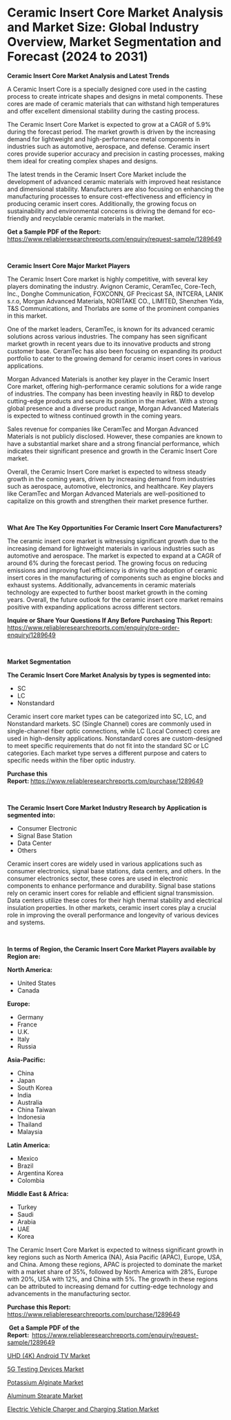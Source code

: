 <p><h1>Ceramic Insert Core Market Analysis and Market Size: Global Industry Overview, Market Segmentation and Forecast (2024 to 2031)</h1></p><p><strong>Ceramic Insert Core Market Analysis and Latest Trends</strong></p>
<p><p>A Ceramic Insert Core is a specially designed core used in the casting process to create intricate shapes and designs in metal components. These cores are made of ceramic materials that can withstand high temperatures and offer excellent dimensional stability during the casting process.</p><p>The Ceramic Insert Core Market is expected to grow at a CAGR of 5.9% during the forecast period. The market growth is driven by the increasing demand for lightweight and high-performance metal components in industries such as automotive, aerospace, and defense. Ceramic insert cores provide superior accuracy and precision in casting processes, making them ideal for creating complex shapes and designs.</p><p>The latest trends in the Ceramic Insert Core Market include the development of advanced ceramic materials with improved heat resistance and dimensional stability. Manufacturers are also focusing on enhancing the manufacturing processes to ensure cost-effectiveness and efficiency in producing ceramic insert cores. Additionally, the growing focus on sustainability and environmental concerns is driving the demand for eco-friendly and recyclable ceramic materials in the market.</p></p>
<p><strong>Get a Sample PDF of the Report:&nbsp;</strong> <a href="https://www.reliableresearchreports.com/enquiry/request-sample/1289649">https://www.reliableresearchreports.com/enquiry/request-sample/1289649</a></p>
<p>&nbsp;</p>
<p><strong>Ceramic Insert Core Major Market Players</strong></p>
<p><p>The Ceramic Insert Core market is highly competitive, with several key players dominating the industry. Avignon Ceramic, CeramTec, Core-Tech, Inc., Donghe Communication, FOXCONN, GF Precicast SA, INTCERA, LANIK s.r.o, Morgan Advanced Materials, NORITAKE CO., LIMITED, Shenzhen Yida, T&S Communications, and Thorlabs are some of the prominent companies in this market.</p><p>One of the market leaders, CeramTec, is known for its advanced ceramic solutions across various industries. The company has seen significant market growth in recent years due to its innovative products and strong customer base. CeramTec has also been focusing on expanding its product portfolio to cater to the growing demand for ceramic insert cores in various applications.</p><p>Morgan Advanced Materials is another key player in the Ceramic Insert Core market, offering high-performance ceramic solutions for a wide range of industries. The company has been investing heavily in R&D to develop cutting-edge products and secure its position in the market. With a strong global presence and a diverse product range, Morgan Advanced Materials is expected to witness continued growth in the coming years.</p><p>Sales revenue for companies like CeramTec and Morgan Advanced Materials is not publicly disclosed. However, these companies are known to have a substantial market share and a strong financial performance, which indicates their significant presence and growth in the Ceramic Insert Core market.</p><p>Overall, the Ceramic Insert Core market is expected to witness steady growth in the coming years, driven by increasing demand from industries such as aerospace, automotive, electronics, and healthcare. Key players like CeramTec and Morgan Advanced Materials are well-positioned to capitalize on this growth and strengthen their market presence further.</p></p>
<p>&nbsp;</p>
<p><strong>What Are The Key Opportunities For Ceramic Insert Core Manufacturers?</strong></p>
<p><p>The ceramic insert core market is witnessing significant growth due to the increasing demand for lightweight materials in various industries such as automotive and aerospace. The market is expected to expand at a CAGR of around 6% during the forecast period. The growing focus on reducing emissions and improving fuel efficiency is driving the adoption of ceramic insert cores in the manufacturing of components such as engine blocks and exhaust systems. Additionally, advancements in ceramic materials technology are expected to further boost market growth in the coming years. Overall, the future outlook for the ceramic insert core market remains positive with expanding applications across different sectors.</p></p>
<p><strong>Inquire or Share Your Questions If Any Before Purchasing This Report:</strong> <a href="https://www.reliableresearchreports.com/enquiry/pre-order-enquiry/1289649">https://www.reliableresearchreports.com/enquiry/pre-order-enquiry/1289649</a></p>
<p>&nbsp;</p>
<p><strong>Market Segmentation</strong></p>
<p><strong>The Ceramic Insert Core Market Analysis by types is segmented into:</strong></p>
<p><ul><li>SC</li><li>LC</li><li>Nonstandard</li></ul></p>
<p><p>Ceramic insert core market types can be categorized into SC, LC, and Nonstandard markets. SC (Single Channel) cores are commonly used in single-channel fiber optic connections, while LC (Local Connect) cores are used in high-density applications. Nonstandard cores are custom-designed to meet specific requirements that do not fit into the standard SC or LC categories. Each market type serves a different purpose and caters to specific needs within the fiber optic industry.</p></p>
<p><strong>Purchase this Report:&nbsp;</strong><a href="https://www.reliableresearchreports.com/purchase/1289649">https://www.reliableresearchreports.com/purchase/1289649</a></p>
<p>&nbsp;</p>
<p><strong>The Ceramic Insert Core Market Industry Research by Application is segmented into:</strong></p>
<p><ul><li>Consumer Electronic</li><li>Signal Base Station</li><li>Data Center</li><li>Others</li></ul></p>
<p><p>Ceramic insert cores are widely used in various applications such as consumer electronics, signal base stations, data centers, and others. In the consumer electronics sector, these cores are used in electronic components to enhance performance and durability. Signal base stations rely on ceramic insert cores for reliable and efficient signal transmission. Data centers utilize these cores for their high thermal stability and electrical insulation properties. In other markets, ceramic insert cores play a crucial role in improving the overall performance and longevity of various devices and systems.</p></p>
<p>&nbsp;</p>
<p><strong>In terms of Region, the Ceramic Insert Core Market Players available by Region are:</strong></p>
<p>
    <p> <strong> North America: </strong>
        <ul>
            <li>United States</li>
            <li>Canada</li>
        </ul>
        </p> 
    <p> <strong> Europe: </strong>
        <ul>
            <li>Germany</li>
            <li>France</li>
            <li>U.K.</li>
            <li>Italy</li>
            <li>Russia</li>
        </ul>
        </p> 
    <p> <strong> Asia-Pacific: </strong>
        <ul>
            <li>China</li>
            <li>Japan</li>
            <li>South Korea</li>
            <li>India</li>
            <li>Australia</li>
            <li>China Taiwan</li>
            <li>Indonesia</li>
            <li>Thailand</li>
            <li>Malaysia</li>
        </ul>
        </p> 
    <p> <strong> Latin America: </strong>
        <ul>
            <li>Mexico</li>
            <li>Brazil</li>
            <li>Argentina Korea</li>
            <li>Colombia</li>
        </ul>
        </p> 
    <p> <strong> Middle East & Africa: </strong>
        <ul>
            <li>Turkey</li>
            <li>Saudi</li>
            <li>Arabia</li>
            <li>UAE</li>
            <li>Korea</li>
        </ul>
    </p>
    </p>
<p><p>The Ceramic Insert Core Market is expected to witness significant growth in key regions such as North America (NA), Asia Pacific (APAC), Europe, USA, and China. Among these regions, APAC is projected to dominate the market with a market share of 35%, followed by North America with 28%, Europe with 20%, USA with 12%, and China with 5%. The growth in these regions can be attributed to increasing demand for cutting-edge technology and advancements in the manufacturing sector.</p></p>
<p><strong>Purchase this Report: </strong><a href="https://www.reliableresearchreports.com/purchase/1289649">https://www.reliableresearchreports.com/purchase/1289649</a></p>
<p>&nbsp;<strong>Get a Sample PDF of the Report:&nbsp;&nbsp;</strong><a href="https://www.reliableresearchreports.com/enquiry/request-sample/1289649">https://www.reliableresearchreports.com/enquiry/request-sample/1289649</a></p>
<p><strong></strong></p>
<p><p><a href="https://picayune-night-cbd.notion.site/UHD-4K-Android-TV-Market-Furnish-Information-about-Market-Size-Market-Share-Market-Dynamics-and-c4f2bf7dc3114bfc9fd826f61695fd39">UHD (4K) Android TV Market</a></p><p><a href="https://valiant-lunge-8fe.notion.site/5G-Testing-Devices-Market-Size-Growing-and-Forecasted-for-period-from-2024-2031-and-provides-compl-ef5f6bb226464e7aa7a18d039eb38491">5G Testing Devices Market</a></p><p><a href="https://view.publitas.com/reportprime-1/potassium-alginate-market-growth-market-trends-covid-19-impact-and-forecasts-for-period-from-2024-2031/">Potassium Alginate Market</a></p><p><a href="https://view.publitas.com/reportprime-1/aluminum-stearate-market-dynamics-2024-2031-also-about-its-market-trends-projections-and-opportunities/">Aluminum Stearate Market</a></p><p><a href="https://artistic-helicopter-ca9.notion.site/Electric-Vehicle-Charger-and-Charging-Station-Market-Size-Share-Trends-Analysis-Report-By-Materia-40b3efa828ec40b58c7682dbaedc8192">Electric Vehicle Charger and Charging Station Market</a></p></p>